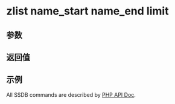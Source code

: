 # zlist name_start name_end limit

## 参数

## 返回值

## 示例

All SSDB commands are described by [PHP API Doc](http://ssdb.io/docs/php/).
